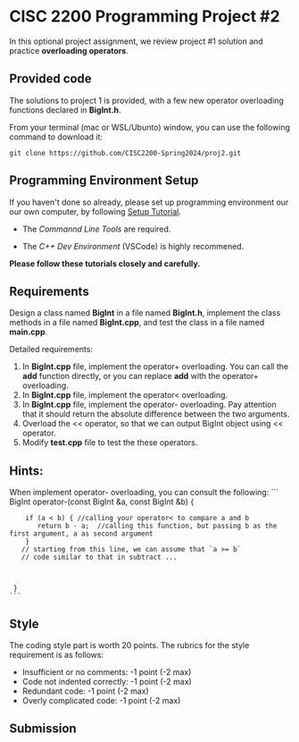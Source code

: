 
# CISC 2200 Programming Project #2

In this optional project assignment, we review project #1 solution and practice **overloading operators**.

## Provided code

The solutions to project 1 is provided, with a few new operator overloading functions declared in **BigInt.h**.

From your terminal (mac or WSL/Ubunto) window, you can use the following command to download it:
```
git clone https://github.com/CISC2200-Spring2024/proj2.git
```

## Programming Environment Setup
If you haven't done so already, please set up programming environment our our own computer, by following [Setup Tutorial](https://eecs280staff.github.io/tutorials/). 

- The _Commannd Line Tools_ are required. 

- The _C++ Dev Environment_ (VSCode) is highly recommened.

**Please follow these tutorials closely and carefully.**


## Requirements

Design a class named **BigInt** in a file named **BigInt.h**, implement the class methods in a file named **BigInt.cpp**,
and test the class in a file named **main.cpp**. 

Detailed requirements: 

1. In **BigInt.cpp** file, implement the operator+ overloading. You can call the **add** function directly, or you can replace **add** with the operator+ overloading.
2. In **BigInt.cpp** file, implement the operator< overloading.  
3. In **BigInt.cpp** file, implement the operator- overloading. Pay attention that it should return the absolute difference between the two arguments.
4. Overload the << operator, so that we can output BigInt object using << operator.  
5. Modify **test.cpp** file to test the these operators. 
   
## Hints:
   When implement operator- overloading, you can consult the following:
    ```
     BigInt operator-(const BigInt &a, const BigInt &b) {
    
        if (a < b) { //calling your operator< to compare a and b 
           return b - a;  //calling this function, but passing b as the first argument, a as second argument 
        }
       // starting from this line, we can assume that `a >= b`
       // code similar to that in subtract ...

    

     }
    ```
   

## Style ##

The coding style part is worth 20 points. The rubrics for the style requirement is as follows: 

* Insufficient or no comments: -1 point (-2 max)
* Code not indented correctly: -1 point (-2 max)
* Redundant code: -1 point (-2 max)
* Overly complicated code: -1 point (-2 max)

## Submission 
